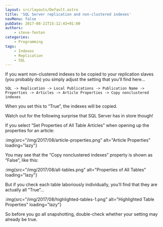 ```yaml
---
layout: src/layouts/Default.astro
title: 'SQL Server replication and non-clustered indexes'
navMenu: false
pubDate: 2017-08-21T15:12:43+01:00
authors:
    - steve-fenton
categories:
    - Programming
tags:
    - Indexes
    - Replication
    - SQL
---
```


If you want non-clustered indexes to be copied to your replication slaves (you probably do) you simply adjust the setting that you’ll find here…

```
SQL -> Replication -> Local Publications -> Publication Name -> Properties -> Articles -> Article Properties -> Copy nonclustered indexes
```

When you set this to “True”, the indexes will be copied.

Watch out for the following surprise that SQL Server has in store though!

If you select “Set Properties of All Table Articles” when opening up the properties for an article:

:img{src="/img/2017/08/article-properties.png" alt="Article Properties" loading="lazy"}

You may see that the “Copy nonclustered indexes” property is shown as “False”, like this:

:img{src="/img/2017/08/all-tables.png" alt="Properties of All Tables" loading="lazy"}

But if you check each table laboriously individually, you’ll find that they are actually all “True”…

:img{src="/img/2017/08/highlighted-tables-1.png" alt="Highlighted Table Properties" loading="lazy"}

So before you go all snapshotting, double-check whether your setting may already be true.
